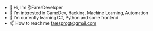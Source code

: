 - 👋 Hi, I’m @FaresDeveloper
- 👀 I’m interested in GameDev, Hacking, Machine Learning, Automation
- 🌱 I’m currently learning C#, Python and some frontend
- 📫 How to reach me faresprogt@gmail.com

